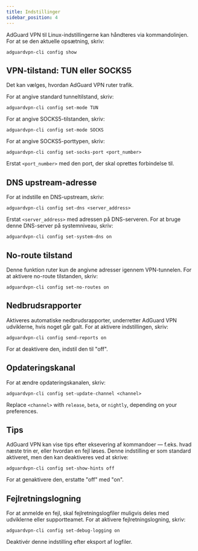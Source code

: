 ```yaml
---
title: Indstillinger
sidebar_position: 4
---
```


AdGuard VPN til Linux-indstillingerne kan håndteres via kommandolinjen. For at se den aktuelle opsætning, skriv:

```
adguardvpn-cli config show
```

## VPN-tilstand: TUN eller SOCKS5

Det kan vælges, hvordan AdGuard VPN ruter trafik.

For at angive standard tunneltilstand, skriv:

```
adguardvpn-cli config set-mode TUN
```

For at angive SOCKS5-tilstanden, skriv:

```
adguardvpn-cli config set-mode SOCKS
```

For at angive SOCKS5-porttypen, skriv:

```
adguardvpn-cli config set-socks-port <port_number>
```

Erstat `<port_number>` med den port, der skal oprettes forbindelse til.

## DNS upstream-adresse

For at indstille en DNS-upstream, skriv:

```
adguardvpn-cli config set-dns <server_address>
```

Erstat `<server_address>` med adressen på DNS-serveren. For at bruge denne DNS-server på systemniveau, skriv:

```
adguardvpn-cli config set-system-dns on
```

## No-route tilstand

Denne funktion ruter kun de angivne adresser igennem VPN-tunnelen. For at aktivere no-route tilstanden, skriv:

```
adguardvpn-cli config set-no-routes on
```

## Nedbrudsrapporter

Aktiveres automatiske nedbrudsrapporter, underretter AdGuard VPN udviklerne, hvis noget går galt. For at aktivere indstillingen, skriv:

```
adguardvpn-cli config send-reports on
```

For at deaktivere den, indstil den til "off".

## Opdateringskanal

For at ændre opdateringskanalen, skriv:

```
adguardvpn-cli config set-update-channel <channel>
```

Replace `<channel>` with `release`, `beta`, or `nightly`, depending on your preferences.

## Tips

AdGuard VPN kan vise tips efter eksevering af kommandoer — f.eks. hvad næste trin er, eller hvordan en fejl løses. Denne indstilling er som standard aktiveret, men den kan deaktiveres ved at skrive:

```
adguardvpn-cli config set-show-hints off
```

For at genaktivere den, erstatte "off" med "on".

## Fejlretningslogning

For at anmelde en fejl, skal fejlretningslogfiler muligvis deles med udviklerne eller supportteamet. For at aktivere fejlretningslogning, skriv:

```
adguardvpn-cli config set-debug-logging on
```

Deaktivér denne indstilling efter eksport af logfiler.

